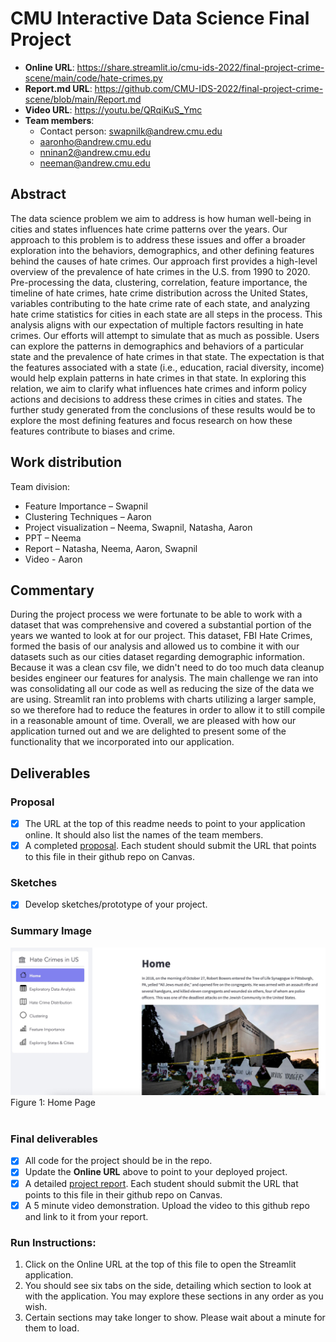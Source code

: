 # CMU Interactive Data Science Final Project

* **Online URL**: https://share.streamlit.io/cmu-ids-2022/final-project-crime-scene/main/code/hate-crimes.py
* **Report.md URL**: https://github.com/CMU-IDS-2022/final-project-crime-scene/blob/main/Report.md
* **Video URL**: https://youtu.be/QRqiKuS_Ymc
* **Team members**:
  * Contact person: swapnilk@andrew.cmu.edu
  * aaronho@andrew.cmu.edu
  * nninan2@andrew.cmu.edu
  * neeman@andrew.cmu.edu

## Abstract

The data science problem we aim to address is how human well-being in cities and states influences hate crime patterns over the years. Our approach to this problem is to address these issues and offer a broader exploration into the behaviors, demographics, and other defining features behind the causes of hate crimes. Our approach first provides a high-level overview of the prevalence of hate crimes in the U.S. from 1990 to 2020. Pre-processing the data, clustering, correlation, feature importance, the timeline of hate crimes, hate crime distribution across the United States, variables contributing to the hate crime rate of each state, and analyzing hate crime statistics for cities in each state are all steps in the process. This analysis aligns with our expectation of multiple factors resulting in hate crimes. Our efforts will attempt to simulate that as much as possible. Users can explore the patterns in demographics and behaviors of a particular state and the prevalence of hate crimes in that state. The expectation is that the features associated with a state (i.e., education, racial diversity, income) would help explain patterns in hate crimes in that state. In exploring this relation, we aim to clarify what influences hate crimes and inform policy actions and decisions to address these crimes in cities and states. The further study generated from the conclusions of these results would be to explore the most defining features and focus research on how these features contribute to biases and crime.


## Work distribution

Team division:
- Feature Importance – Swapnil
- Clustering Techniques – Aaron
- Project visualization – Neema, Swapnil, Natasha, Aaron
- PPT – Neema
- Report – Natasha, Neema, Aaron, Swapnil
- Video - Aaron

## Commentary
During the project process we were fortunate to be able to work with a dataset that was comprehensive and covered a substantial portion of the years we wanted to look at for our project. This dataset, FBI Hate Crimes, formed the basis of our analysis and allowed us to combine it with our datasets such as our cities dataset regarding demographic information. Because it was a clean csv file, we didn't need to do too much data cleanup besides engineer our features for analysis. The main challenge we ran into was consolidating all our code as well as reducing the size of the data we are using. Streamlit ran into problems with charts utilizing a larger sample, so we therefore had to reduce the features in order to allow it to still compile in a reasonable amount of time. Overall, we are pleased with how our application turned out and we are delighted to present some of the functionality that we incorporated into our application.

## Deliverables

### Proposal

- [X] The URL at the top of this readme needs to point to your application online. It should also list the names of the team members.
- [X] A completed [proposal](Proposal.md). Each student should submit the URL that points to this file in their github repo on Canvas.

### Sketches

- [X] Develop sketches/prototype of your project.

### Summary Image 
<img src="https://github.com/CMU-IDS-2022/final-project-crime-scene/blob/e0b1cdeb424ba73ea6b2ed021f1b94a8f11435d2/images/f1.jpg">
Figure 1: Home Page 
<br />
<br />

### Final deliverables

- [X] All code for the project should be in the repo.
- [X] Update the **Online URL** above to point to your deployed project.
- [X] A detailed [project report](Report.md).  Each student should submit the URL that points to this file in their github repo on Canvas.
- [X] A 5 minute video demonstration.  Upload the video to this github repo and link to it from your report.

### Run Instructions:
1. Click on the Online URL at the top of this file to open the Streamlit application.
2. You should see six tabs on the side, detailing which section to look at with the application. You may explore these sections in any order as you wish. 
3. Certain sections may take longer to show. Please wait about a minute for them to load. 
